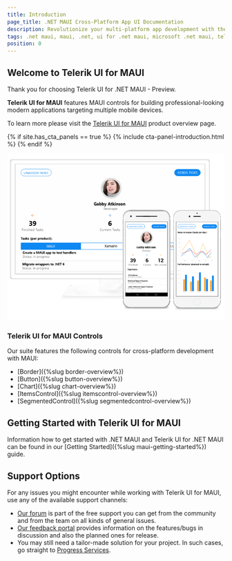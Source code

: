 ```yaml
---
title: Introduction
page_title: .NET MAUI Cross-Platform App UI Documentation
description: Revolutionize your multi-platform app development with the preview version of Telerik UI for MAUI
tags: .net maui, maui, .net, ui for .net maui, microsoft .net maui, telerik ui for maui
position: 0
---
```


## Welcome to Telerik UI for MAUI

Thank you for choosing Telerik UI for .NET MAUI - Preview.

**Telerik UI for MAUI** features MAUI controls for building professional-looking modern applications targeting multiple mobile devices.

To learn more please visit the [Telerik UI for MAUI](http://www.telerik.com/maui-ui) product overview page.

{% if site.has_cta_panels == true %}
{% include cta-panel-introduction.html %}
{% endif %}

![Telerik UI for MAUI](front-image.png)

### Telerik UI for MAUI Controls

Our suite features the following controls for cross-platform development with MAUI:

* [Border]({%slug border-overview%})
* [Button]({%slug button-overview%})
* [Chart]({%slug chart-overview%})
* [ItemsControl]({%slug itemscontrol-overview%})
* [SegmentedControl]({%slug segmentedcontrol-overview%})

## Getting Started with Telerik UI for MAUI

Information how to get started with .NET MAUI and Telerik UI for .NET MAUI can be found in our [Getting Started]({%slug maui-getting-started%}) guide.

## Support Options

For any issues you might encounter while working with Telerik UI for MAUI, use any of the available support channels:

* [Our forum](https://www.telerik.com/forums/maui) is part of the free support you can get from the community and from the team on all kinds of general issues.
* [Our feedback portal](https://feedback.telerik.com/maui) provides information on the features/bugs in discussion and also the planned ones for release.
* You may still need a tailor-made solution for your project. In such cases, go straight to [Progress Services](https://www.progress.com/services).

